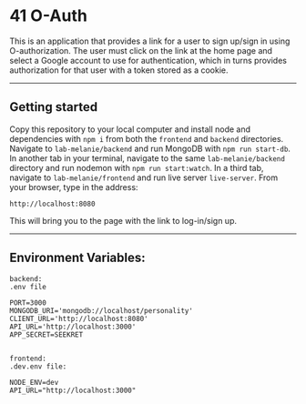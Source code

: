 # 41 O-Auth

This is an application that provides a link for a user to sign up/sign in using O-authorization. The user must click on the link at the home page and select a Google account to use for authentication, which in turns provides authorization for that user with a token stored as a cookie.

----

## Getting started

Copy this repository to your local computer and install node and dependencies with `npm i` from both the `frontend` and `backend` directories. Navigate to `lab-melanie/backend` and run MongoDB with `npm run start-db`. In another tab in your terminal, navigate to the same `lab-melanie/backend` directory and run nodemon with `npm run start:watch`. In a third tab, navigate to `lab-melanie/frontend` and run live server `live-server`. From your browser, type in the address:

```
http://localhost:8080
```

This will bring you to the page with the link to log-in/sign up.

----

## Environment Variables:

```
backend:
.env file

PORT=3000
MONGODB_URI='mongodb://localhost/personality'
CLIENT_URL='http://localhost:8080'
API_URL='http://localhost:3000'
APP_SECRET=SEEKRET


frontend:
.dev.env file:

NODE_ENV=dev
API_URL="http://localhost:3000"
```
